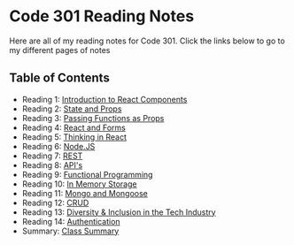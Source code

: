 # Code 301 Reading Notes

Here are all of my reading notes for Code 301. Click the links below to go to my different pages of notes

## Table of Contents

* Reading 1: [Introduction to React Components](/reading01.md)
* Reading 2: [State and Props](/reading02.md)
* Reading 3: [Passing Functions as Props](/reading03.md)
* Reading 4: [React and Forms](/reading04.md)
* Reading 5: [Thinking in React](/reading05.md)
* Reading 6: [Node.JS](/reading06.md)
* Reading 7: [REST](/reading07.md)
* Reading 8: [API's](/reading08.md)
* Reading 9: [Functional Programming](/reading09.md)
* Reading 10: [In Memory Storage](/reading10.md)
* Reading 11: [Mongo and Mongoose](/reading11.md)
* Reading 12: [CRUD](/reading12.md)
* Reading 13: [Diversity & Inclusion in the Tech Industry](/reading13.md)
* Reading 14: [Authentication](/reading14.md)
* Summary: [Class Summary](/summary.md)
